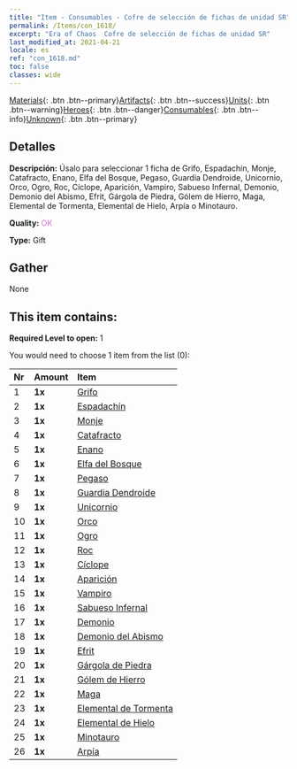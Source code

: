 ```yaml
---
title: "Item - Consumables - Cofre de selección de fichas de unidad SR"
permalink: /Items/con_1618/
excerpt: "Era of Chaos  Cofre de selección de fichas de unidad SR"
last_modified_at: 2021-04-21
locale: es
ref: "con_1618.md"
toc: false
classes: wide
---
```

 [Materials](/es/Items/){: .btn .btn--primary}[Artifacts](/es/Items/Artifacts/){: .btn .btn--success}[Units](/es/Items/Units/){: .btn .btn--warning}[Heroes](/es/Items/Heroes/){: .btn .btn--danger}[Consumables](/es/Items/Consumables/){: .btn .btn--info}[Unknown](/es/Items/Unknown/){: .btn .btn--primary}

## Detalles
 **Descripción:** Úsalo para seleccionar 1 ficha de Grifo, Espadachín, Monje, Catafracto, Enano, Elfa del Bosque, Pegaso, Guardia Dendroide, Unicornio, Orco, Ogro, Roc, Cíclope, Aparición, Vampiro, Sabueso Infernal, Demonio, Demonio del Abismo, Efrit, Gárgola de Piedra, Gólem de Hierro, Maga, Elemental de Tormenta, Elemental de Hielo, Arpía o Minotauro.

 **Quality:** <span style="color: #DA70D6">OK</span>

 **Type:** Gift

## Gather

  None

## This item contains:

 **Required Level to open:** 1

 You would need to choose 1 item from the list (0):

  | Nr | Amount |     Item    |
  |:---|:-------|:------------|
  | 1 |  **1x** | [Grifo](/es/Items/unt_192/) |  | 
  | 2 |  **1x** | [Espadachín](/es/Items/unt_193/) |  | 
  | 3 |  **1x** | [Monje](/es/Items/unt_194/) |  | 
  | 4 |  **1x** | [Catafracto](/es/Items/unt_195/) |  | 
  | 5 |  **1x** | [Enano](/es/Items/unt_200/) |  | 
  | 6 |  **1x** | [Elfa del Bosque](/es/Items/unt_201/) |  | 
  | 7 |  **1x** | [Pegaso](/es/Items/unt_202/) |  | 
  | 8 |  **1x** | [Guardia Dendroide](/es/Items/unt_203/) |  | 
  | 9 |  **1x** | [Unicornio](/es/Items/unt_204/) |  | 
  | 10 |  **1x** | [Orco](/es/Items/unt_219/) |  | 
  | 11 |  **1x** | [Ogro](/es/Items/unt_220/) |  | 
  | 12 |  **1x** | [Roc](/es/Items/unt_221/) |  | 
  | 13 |  **1x** | [Cíclope](/es/Items/unt_222/) |  | 
  | 14 |  **1x** | [Aparición](/es/Items/unt_210/) |  | 
  | 15 |  **1x** | [Vampiro](/es/Items/unt_211/) |  | 
  | 16 |  **1x** | [Sabueso Infernal](/es/Items/unt_228/) |  | 
  | 17 |  **1x** | [Demonio](/es/Items/unt_229/) |  | 
  | 18 |  **1x** | [Demonio del Abismo](/es/Items/unt_230/) |  | 
  | 19 |  **1x** | [Efrit](/es/Items/unt_231/) |  | 
  | 20 |  **1x** | [Gárgola de Piedra](/es/Items/unt_236/) |  | 
  | 21 |  **1x** | [Gólem de Hierro](/es/Items/unt_237/) |  | 
  | 22 |  **1x** | [Maga](/es/Items/unt_238/) |  | 
  | 23 |  **1x** | [Elemental de Tormenta](/es/Items/unt_263/) |  | 
  | 24 |  **1x** | [Elemental de Hielo](/es/Items/unt_264/) |  | 
  | 25 |  **1x** | [Minotauro](/es/Items/unt_248/) |  | 
  | 26 |  **1x** | [Arpía](/es/Items/unt_245/) |  | 
